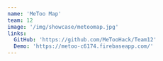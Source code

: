 ```yaml
---
name: 'MeToo Map'
team: 12
image: '/img/showcase/metoomap.jpg'
links:
  GitHub: 'https://github.com/MeTooHack/Team12'
  Demo: 'https://metoo-c6174.firebaseapp.com/'
---
```

